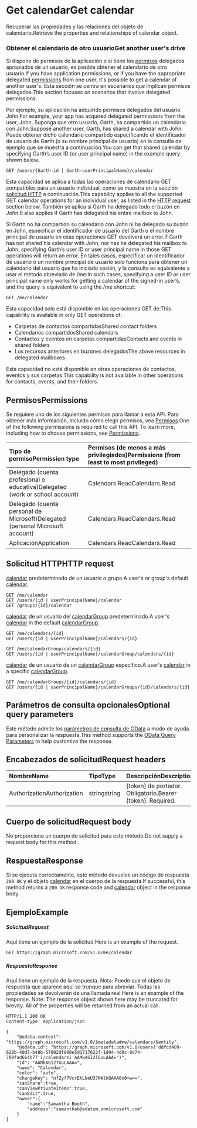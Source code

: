 # <a name="get-calendar"></a><span data-ttu-id="632ce-101">Get calendar</span><span class="sxs-lookup"><span data-stu-id="632ce-101">Get calendar</span></span>

<span data-ttu-id="632ce-102">Recuperar las propiedades y las relaciones del objeto de calendario.</span><span class="sxs-lookup"><span data-stu-id="632ce-102">Retrieve the properties and relationships of calendar object.</span></span>


### <a name="get-another-users-calendar"></a><span data-ttu-id="632ce-103">Obtener el calendario de otro usuario</span><span class="sxs-lookup"><span data-stu-id="632ce-103">Get another user's drive</span></span>

<span data-ttu-id="632ce-104">Si dispone de permisos de la aplicación o si tiene los [permisos](#permissions) delegados apropiados de un usuario, es posible obtener el calendario de otro usuario.</span><span class="sxs-lookup"><span data-stu-id="632ce-104">If you have application permissions, or if you have the appropriate delegated [permissions](#permissions) from one user, it's possible to get a calendar of another user's.</span></span> <span data-ttu-id="632ce-105">Esta sección se centra en escenarios que implican permisos delegados.</span><span class="sxs-lookup"><span data-stu-id="632ce-105">This section focuses on scenarios that involve delegated permissions.</span></span>

<span data-ttu-id="632ce-106">Por ejemplo, su aplicación ha adquirido permisos delegados del usuario John.</span><span class="sxs-lookup"><span data-stu-id="632ce-106">For example, your app has acquired delegated permissions from the user, John.</span></span> <span data-ttu-id="632ce-107">Suponga que otro usuario, Garth, ha compartido un calendario con John.</span><span class="sxs-lookup"><span data-stu-id="632ce-107">Suppose another user, Garth, has shared a calendar with John.</span></span> <span data-ttu-id="632ce-108">Puede obtener dicho calendario compartido especificando el identificador de usuario de Garth (o su nombre principal de usuario) en la consulta de ejemplo que se muestra a continuación.</span><span class="sxs-lookup"><span data-stu-id="632ce-108">You can get that shared calendar by specifying Garth’s user ID (or user principal name) in the example query shown below.</span></span>

<!-- { "blockType": "ignored" } -->
```http
GET /users/{Garth-id | Garth-userPrincipalName}/calendar
```

<span data-ttu-id="632ce-109">Esta capacidad se aplica a todas las operaciones de calendario GET compatibles para un usuario individual, como se muestra en la sección [solicitud HTTP](#http-request) a continuación.</span><span class="sxs-lookup"><span data-stu-id="632ce-109">This capability applies to all the supported GET calendar operations for an individual user, as listed in the [HTTP request](#http-request) section below.</span></span> <span data-ttu-id="632ce-110">También se aplica si Garth ha delegado todo el buzón en John.</span><span class="sxs-lookup"><span data-stu-id="632ce-110">It also applies if Garth has delegated his entire mailbox to John.</span></span>

<span data-ttu-id="632ce-111">Si Garth no ha compartido su calendario con John ni ha delegado su buzón en John, especificar el identificador de usuario del Garth o el nombre principal de usuario en esas operaciones GET devolverá un error.</span><span class="sxs-lookup"><span data-stu-id="632ce-111">If Garth has not shared his calendar with John, nor has he delegated his mailbox to John, specifying Garth’s user ID or user principal name in those GET operations will return an error.</span></span> <span data-ttu-id="632ce-112">En tales casos, especificar un identificador de usuario o un nombre principal de usuario solo funciona para obtener un calendario del usuario que ha iniciado sesión, y la consulta es equivalente a usar el método abreviado de /me:</span><span class="sxs-lookup"><span data-stu-id="632ce-112">In such cases, specifying a user ID or user principal name only works for getting a calendar of the signed-in user’s, and the query is equivalent to using the /me shortcut:</span></span>

<!-- { "blockType": "ignored" } -->
```http
GET /me/calendar
```

<span data-ttu-id="632ce-113">Esta capacidad solo está disponible en las operaciones GET de:</span><span class="sxs-lookup"><span data-stu-id="632ce-113">This capability is available in only GET operations of:</span></span>

- <span data-ttu-id="632ce-114">Carpetas de contactos compartidas</span><span class="sxs-lookup"><span data-stu-id="632ce-114">Shared contact folders</span></span>
- <span data-ttu-id="632ce-115">Calendarios compartidos</span><span class="sxs-lookup"><span data-stu-id="632ce-115">Shared calendars</span></span>
- <span data-ttu-id="632ce-116">Contactos y eventos en carpetas compartidas</span><span class="sxs-lookup"><span data-stu-id="632ce-116">Contacts and events in shared folders</span></span>
- <span data-ttu-id="632ce-117">Los recursos anteriores en buzones delegados</span><span class="sxs-lookup"><span data-stu-id="632ce-117">The above resources in delegated mailboxes</span></span>

<span data-ttu-id="632ce-118">Esta capacidad no está disponible en otras operaciones de contactos, eventos y sus carpetas.</span><span class="sxs-lookup"><span data-stu-id="632ce-118">This capability is not available in other operations for contacts, events, and their folders.</span></span>


## <a name="permissions"></a><span data-ttu-id="632ce-119">Permisos</span><span class="sxs-lookup"><span data-stu-id="632ce-119">Permissions</span></span>
<span data-ttu-id="632ce-p105">Se requiere uno de los siguientes permisos para llamar a esta API. Para obtener más información, incluido cómo elegir permisos, vea [Permisos](../../../concepts/permissions_reference.md).</span><span class="sxs-lookup"><span data-stu-id="632ce-p105">One of the following permissions is required to call this API. To learn more, including how to choose permissions, see [Permissions](../../../concepts/permissions_reference.md).</span></span>

|<span data-ttu-id="632ce-122">Tipo de permiso</span><span class="sxs-lookup"><span data-stu-id="632ce-122">Permission type</span></span>      | <span data-ttu-id="632ce-123">Permisos (de menos a más privilegiados)</span><span class="sxs-lookup"><span data-stu-id="632ce-123">Permissions (from least to most privileged)</span></span>              |
|:--------------------|:---------------------------------------------------------|
|<span data-ttu-id="632ce-124">Delegado (cuenta profesional o educativa)</span><span class="sxs-lookup"><span data-stu-id="632ce-124">Delegated (work or school account)</span></span> | <span data-ttu-id="632ce-125">Calendars.Read</span><span class="sxs-lookup"><span data-stu-id="632ce-125">Calendars.Read</span></span>    |
|<span data-ttu-id="632ce-126">Delegado (cuenta personal de Microsoft)</span><span class="sxs-lookup"><span data-stu-id="632ce-126">Delegated (personal Microsoft account)</span></span> | <span data-ttu-id="632ce-127">Calendars.Read</span><span class="sxs-lookup"><span data-stu-id="632ce-127">Calendars.Read</span></span>    |
|<span data-ttu-id="632ce-128">Aplicación</span><span class="sxs-lookup"><span data-stu-id="632ce-128">Application</span></span> | <span data-ttu-id="632ce-129">Calendars.Read</span><span class="sxs-lookup"><span data-stu-id="632ce-129">Calendars.Read</span></span> |

## <a name="http-request"></a><span data-ttu-id="632ce-130">Solicitud HTTP</span><span class="sxs-lookup"><span data-stu-id="632ce-130">HTTP request</span></span>
<!-- { "blockType": "ignored" } -->
<span data-ttu-id="632ce-131">[calendar](../resources/calendar.md) predeterminado de un usuario o grupo.</span><span class="sxs-lookup"><span data-stu-id="632ce-131">A user's or group's default [calendar](../resources/calendar.md).</span></span>
```http
GET /me/calendar
GET /users/{id | userPrincipalName}/calendar
GET /groups/{id}/calendar
```
<span data-ttu-id="632ce-132">[calendar](../resources/calendar.md) de un usuario del [calendarGroup](../resources/calendargroup.md) predeterminado.</span><span class="sxs-lookup"><span data-stu-id="632ce-132">A user's [calendar](../resources/calendar.md) in the default [calendarGroup](../resources/calendargroup.md).</span></span>
```http
GET /me/calendars/{id}
GET /users/{id | userPrincipalName}/calendars/{id}

GET /me/calendarGroup/calendars/{id}
GET /users/{id | userPrincipalName}/calendarGroup/calendars/{id}
```
<span data-ttu-id="632ce-133">[calendar](../resources/calendar.md) de un usuario de un [calendarGroup](../resources/calendargroup.md) específico.</span><span class="sxs-lookup"><span data-stu-id="632ce-133">A user's [calendar](../resources/calendar.md) in a specific [calendarGroup](../resources/calendargroup.md).</span></span>
```http
GET /me/calendarGroups/{id}/calendars/{id}
GET /users/{id | userPrincipalName}/calendarGroups/{id}/calendars/{id}
```
## <a name="optional-query-parameters"></a><span data-ttu-id="632ce-134">Parámetros de consulta opcionales</span><span class="sxs-lookup"><span data-stu-id="632ce-134">Optional query parameters</span></span>
<span data-ttu-id="632ce-135">Este método admite los [parámetros de consulta de OData](http://developer.microsoft.com/en-us/graph/docs/overview/query_parameters) a modo de ayuda para personalizar la respuesta.</span><span class="sxs-lookup"><span data-stu-id="632ce-135">This method supports the [OData Query Parameters](http://developer.microsoft.com/en-us/graph/docs/overview/query_parameters) to help customize the response.</span></span>
## <a name="request-headers"></a><span data-ttu-id="632ce-136">Encabezados de solicitud</span><span class="sxs-lookup"><span data-stu-id="632ce-136">Request headers</span></span>
| <span data-ttu-id="632ce-137">Nombre</span><span class="sxs-lookup"><span data-stu-id="632ce-137">Name</span></span>       | <span data-ttu-id="632ce-138">Tipo</span><span class="sxs-lookup"><span data-stu-id="632ce-138">Type</span></span> | <span data-ttu-id="632ce-139">Descripción</span><span class="sxs-lookup"><span data-stu-id="632ce-139">Description</span></span>|
|:-----------|:------|:----------|
| <span data-ttu-id="632ce-140">Authorization</span><span class="sxs-lookup"><span data-stu-id="632ce-140">Authorization</span></span>  | <span data-ttu-id="632ce-141">string</span><span class="sxs-lookup"><span data-stu-id="632ce-141">string</span></span>  | <span data-ttu-id="632ce-p106">{token} de portador. Obligatorio.</span><span class="sxs-lookup"><span data-stu-id="632ce-p106">Bearer {token}. Required.</span></span> |

## <a name="request-body"></a><span data-ttu-id="632ce-144">Cuerpo de solicitud</span><span class="sxs-lookup"><span data-stu-id="632ce-144">Request body</span></span>
<span data-ttu-id="632ce-145">No proporcione un cuerpo de solicitud para este método.</span><span class="sxs-lookup"><span data-stu-id="632ce-145">Do not supply a request body for this method.</span></span>

## <a name="response"></a><span data-ttu-id="632ce-146">Respuesta</span><span class="sxs-lookup"><span data-stu-id="632ce-146">Response</span></span>

<span data-ttu-id="632ce-147">Si se ejecuta correctamente, este método devuelve un código de respuesta `200 OK` y el objeto [calendar](../resources/calendar.md) en el cuerpo de la respuesta.</span><span class="sxs-lookup"><span data-stu-id="632ce-147">If successful, this method returns a `200 OK` response code and [calendar](../resources/calendar.md) object in the response body.</span></span>
## <a name="example"></a><span data-ttu-id="632ce-148">Ejemplo</span><span class="sxs-lookup"><span data-stu-id="632ce-148">Example</span></span>
##### <a name="request"></a><span data-ttu-id="632ce-149">Solicitud</span><span class="sxs-lookup"><span data-stu-id="632ce-149">Request</span></span>
<span data-ttu-id="632ce-150">Aquí tiene un ejemplo de la solicitud.</span><span class="sxs-lookup"><span data-stu-id="632ce-150">Here is an example of the request.</span></span>
<!-- {
  "blockType": "request",
  "name": "get_calendar"
}-->
```http
GET https://graph.microsoft.com/v1.0/me/calendar
```
##### <a name="response"></a><span data-ttu-id="632ce-151">Respuesta</span><span class="sxs-lookup"><span data-stu-id="632ce-151">Response</span></span>
<span data-ttu-id="632ce-p107">Aquí tiene un ejemplo de la respuesta. Nota: Puede que el objeto de respuesta que aparece aquí se trunque para abreviar. Todas las propiedades se devolverán de una llamada real.</span><span class="sxs-lookup"><span data-stu-id="632ce-p107">Here is an example of the response. Note: The response object shown here may be truncated for brevity. All of the properties will be returned from an actual call.</span></span>
<!-- {
  "blockType": "response",
  "truncated": true,
  "@odata.type": "microsoft.graph.calendar"
} -->
```http
HTTP/1.1 200 OK
Content-type: application/json

{
    "@odata.context": "https://graph.microsoft.com/v1.0/$metadata#me/calendars/$entity",
    "@odata.id": "https://graph.microsoft.com/v1.0/users('ddfcd489-628b-40d7-b48b-57002df800e5@1717622f-1d94-4d0c-9d74-709fad664b77')/calendars('AAMkAGI2TGuLAAA=')",
    "id": "AAMkAGI2TGuLAAA=",
    "name": "Calendar",
    "color": "auto",
    "changeKey": "nfZyf7VcrEKLNoU37KWlkQAAA0x0+w==",
    "canShare":true,
    "canViewPrivateItems":true,
    "canEdit":true,
    "owner":{
        "name":"Samantha Booth",
        "address":"samanthab@adatum.onmicrosoft.com"
    }
}
```

<!-- uuid: 8fcb5dbc-d5aa-4681-8e31-b001d5168d79
2015-10-25 14:57:30 UTC -->
<!-- {
  "type": "#page.annotation",
  "description": "Get calendar",
  "keywords": "",
  "section": "documentation",
  "tocPath": ""
}-->
